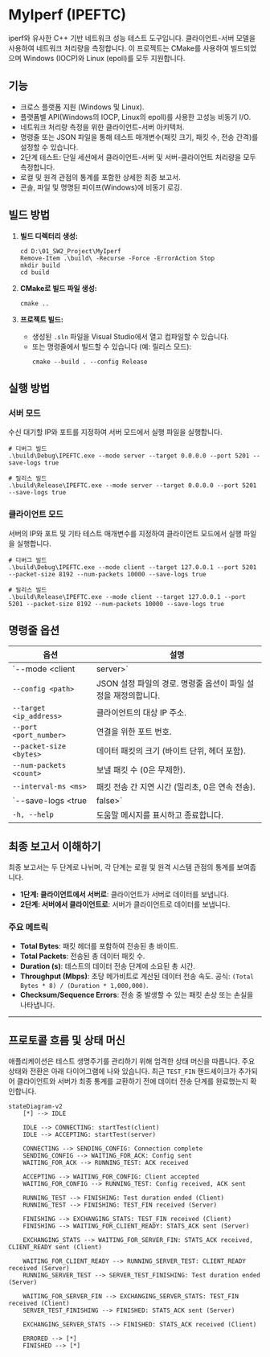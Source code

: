 # MyIperf (IPEFTC)

iperf와 유사한 C++ 기반 네트워크 성능 테스트 도구입니다. 클라이언트-서버 모델을 사용하여 네트워크 처리량을 측정합니다. 이 프로젝트는 CMake를 사용하여 빌드되었으며 Windows (IOCP)와 Linux (epoll)를 모두 지원합니다.

## 기능

-   크로스 플랫폼 지원 (Windows 및 Linux).
-   플랫폼별 API(Windows의 IOCP, Linux의 epoll)를 사용한 고성능 비동기 I/O.
-   네트워크 처리량 측정을 위한 클라이언트-서버 아키텍처.
-   명령줄 또는 JSON 파일을 통해 테스트 매개변수(패킷 크기, 패킷 수, 전송 간격)를 설정할 수 있습니다.
-   2단계 테스트: 단일 세션에서 클라이언트-서버 및 서버-클라이언트 처리량을 모두 측정합니다.
-   로컬 및 원격 관점의 통계를 포함한 상세한 최종 보고서.
-   콘솔, 파일 및 명명된 파이프(Windows)에 비동기 로깅.

## 빌드 방법

1.  **빌드 디렉터리 생성:**
    ```shell
    cd D:\01_SW2_Project\MyIperf
    Remove-Item .\build\ -Recurse -Force -ErrorAction Stop
    mkdir build
    cd build
    ```

2.  **CMake로 빌드 파일 생성:**
    ```shell
    cmake ..
    ```

3.  **프로젝트 빌드:**
    *   생성된 `.sln` 파일을 Visual Studio에서 열고 컴파일할 수 있습니다.
    *   또는 명령줄에서 빌드할 수 있습니다 (예: 릴리스 모드):
        ```shell
        cmake --build . --config Release
        ```

## 실행 방법

### 서버 모드

수신 대기할 IP와 포트를 지정하여 서버 모드에서 실행 파일을 실행합니다.

```shell
# 디버그 빌드
.\build\Debug\IPEFTC.exe --mode server --target 0.0.0.0 --port 5201 --save-logs true

# 릴리스 빌드
.\build\Release\IPEFTC.exe --mode server --target 0.0.0.0 --port 5201 --save-logs true
```

### 클라이언트 모드

서버의 IP와 포트 및 기타 테스트 매개변수를 지정하여 클라이언트 모드에서 실행 파일을 실행합니다.

```shell
# 디버그 빌드
.\build\Debug\IPEFTC.exe --mode client --target 127.0.0.1 --port 5201 --packet-size 8192 --num-packets 10000 --save-logs true

# 릴리스 빌드
.\build\Release\IPEFTC.exe --mode client --target 127.0.0.1 --port 5201 --packet-size 8192 --num-packets 10000 --save-logs true
```

## 명령줄 옵션

| 옵션 | 설명 |
|---|---|
| `--mode <client|server>` | **필수.** 작동 모드를 지정합니다. |
| `--config <path>` | JSON 설정 파일의 경로. 명령줄 옵션이 파일 설정을 재정의합니다. |
| `--target <ip_address>` | 클라이언트의 대상 IP 주소. |
| `--port <port_number>` | 연결을 위한 포트 번호. |
| `--packet-size <bytes>` | 데이터 패킷의 크기 (바이트 단위, 헤더 포함). |
| `--num-packets <count>` | 보낼 패킷 수 (0은 무제한). |
| `--interval-ms <ms>` | 패킷 전송 간 지연 시간 (밀리초, 0은 연속 전송). |
| `--save-logs <true|false>`| 콘솔 로그를 'Log' 디렉터리에 파일로 저장합니다. |
| `-h, --help` | 도움말 메시지를 표시하고 종료합니다. |

## 최종 보고서 이해하기

최종 보고서는 두 단계로 나뉘며, 각 단계는 로컬 및 원격 시스템 관점의 통계를 보여줍니다.

-   **1단계: 클라이언트에서 서버로**: 클라이언트가 서버로 데이터를 보냅니다.
-   **2단계: 서버에서 클라이언트로**: 서버가 클라이언트로 데이터를 보냅니다.

### 주요 메트릭

-   **Total Bytes**: 패킷 헤더를 포함하여 전송된 총 바이트.
-   **Total Packets**: 전송된 총 데이터 패킷 수.
-   **Duration (s)**: 테스트의 데이터 전송 단계에 소요된 총 시간.
-   **Throughput (Mbps)**: 초당 메가비트로 계산된 데이터 전송 속도. 공식: `(Total Bytes * 8) / (Duration * 1,000,000)`.
-   **Checksum/Sequence Errors**: 전송 중 발생할 수 있는 패킷 손상 또는 손실을 나타냅니다.

---
## 프로토콜 흐름 및 상태 머신

애플리케이션은 테스트 생명주기를 관리하기 위해 엄격한 상태 머신을 따릅니다. 주요 상태와 전환은 아래 다이어그램에 나와 있습니다. 최근 `TEST_FIN` 핸드셰이크가 추가되어 클라이언트와 서버가 최종 통계를 교환하기 전에 데이터 전송 단계를 완료했는지 확인합니다.

```mermaid
stateDiagram-v2
    [*] --> IDLE

    IDLE --> CONNECTING: startTest(client)
    IDLE --> ACCEPTING: startTest(server)

    CONNECTING --> SENDING_CONFIG: Connection complete
    SENDING_CONFIG --> WAITING_FOR_ACK: Config sent
    WAITING_FOR_ACK --> RUNNING_TEST: ACK received

    ACCEPTING --> WAITING_FOR_CONFIG: Client accepted
    WAITING_FOR_CONFIG --> RUNNING_TEST: Config received, ACK sent

    RUNNING_TEST --> FINISHING: Test duration ended (Client)
    RUNNING_TEST --> FINISHING: TEST_FIN received (Server)

    FINISHING --> EXCHANGING_STATS: TEST_FIN received (Client)
    FINISHING --> WAITING_FOR_CLIENT_READY: STATS_ACK sent (Server)

    EXCHANGING_STATS --> WAITING_FOR_SERVER_FIN: STATS_ACK received, CLIENT_READY sent (Client)

    WAITING_FOR_CLIENT_READY --> RUNNING_SERVER_TEST: CLIENT_READY received (Server)
    RUNNING_SERVER_TEST --> SERVER_TEST_FINISHING: Test duration ended (Server)
    
    WAITING_FOR_SERVER_FIN --> EXCHANGING_SERVER_STATS: TEST_FIN received (Client)
    SERVER_TEST_FINISHING --> FINISHED: STATS_ACK sent (Server)

    EXCHANGING_SERVER_STATS --> FINISHED: STATS_ACK received (Client)

    ERRORED --> [*]
    FINISHED --> [*]
```